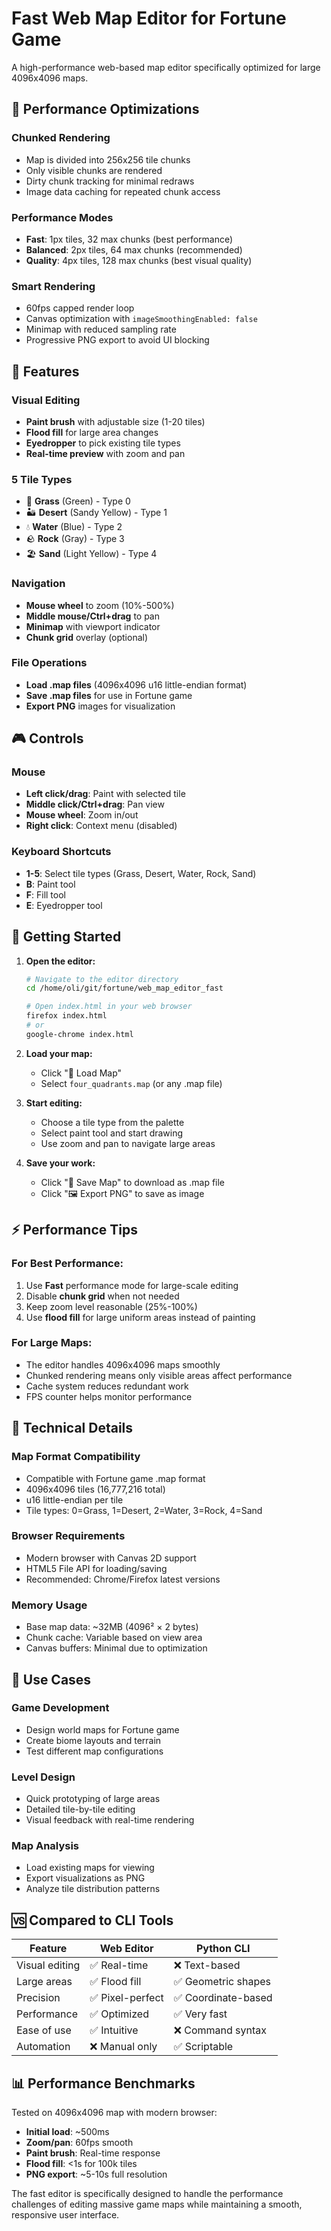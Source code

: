 # Fast Web Map Editor for Fortune Game

A high-performance web-based map editor specifically optimized for large 4096x4096 maps.

## 🚀 Performance Optimizations

### **Chunked Rendering**
- Map is divided into 256x256 tile chunks
- Only visible chunks are rendered
- Dirty chunk tracking for minimal redraws
- Image data caching for repeated chunk access

### **Performance Modes**
- **Fast**: 1px tiles, 32 max chunks (best performance)
- **Balanced**: 2px tiles, 64 max chunks (recommended)
- **Quality**: 4px tiles, 128 max chunks (best visual quality)

### **Smart Rendering**
- 60fps capped render loop
- Canvas optimization with `imageSmoothingEnabled: false`
- Minimap with reduced sampling rate
- Progressive PNG export to avoid UI blocking

## 🎨 Features

### **Visual Editing**
- **Paint brush** with adjustable size (1-20 tiles)
- **Flood fill** for large area changes
- **Eyedropper** to pick existing tile types
- **Real-time preview** with zoom and pan

### **5 Tile Types**
- 🌱 **Grass** (Green) - Type 0
- 🏜️ **Desert** (Sandy Yellow) - Type 1  
- 💧 **Water** (Blue) - Type 2
- 🪨 **Rock** (Gray) - Type 3
- 🏖️ **Sand** (Light Yellow) - Type 4

### **Navigation**
- **Mouse wheel** to zoom (10%-500%)
- **Middle mouse/Ctrl+drag** to pan
- **Minimap** with viewport indicator
- **Chunk grid** overlay (optional)

### **File Operations**
- **Load .map files** (4096x4096 u16 little-endian format)
- **Save .map files** for use in Fortune game
- **Export PNG** images for visualization

## 🎮 Controls

### **Mouse**
- **Left click/drag**: Paint with selected tile
- **Middle click/Ctrl+drag**: Pan view
- **Mouse wheel**: Zoom in/out
- **Right click**: Context menu (disabled)

### **Keyboard Shortcuts**
- **1-5**: Select tile types (Grass, Desert, Water, Rock, Sand)
- **B**: Paint tool
- **F**: Fill tool
- **E**: Eyedropper tool

## 🚀 Getting Started

1. **Open the editor:**
   ```bash
   # Navigate to the editor directory
   cd /home/oli/git/fortune/web_map_editor_fast
   
   # Open index.html in your web browser
   firefox index.html
   # or
   google-chrome index.html
   ```

2. **Load your map:**
   - Click "📁 Load Map"
   - Select `four_quadrants.map` (or any .map file)

3. **Start editing:**
   - Choose a tile type from the palette
   - Select paint tool and start drawing
   - Use zoom and pan to navigate large areas

4. **Save your work:**
   - Click "💾 Save Map" to download as .map file
   - Click "🖼️ Export PNG" to save as image

## ⚡ Performance Tips

### **For Best Performance:**
1. Use **Fast** performance mode for large-scale editing
2. Disable **chunk grid** when not needed
3. Keep zoom level reasonable (25%-100%)
4. Use **flood fill** for large uniform areas instead of painting

### **For Large Maps:**
- The editor handles 4096x4096 maps smoothly
- Chunked rendering means only visible areas affect performance
- Cache system reduces redundant work
- FPS counter helps monitor performance

## 🔧 Technical Details

### **Map Format Compatibility**
- Compatible with Fortune game .map format
- 4096x4096 tiles (16,777,216 total)
- u16 little-endian per tile
- Tile types: 0=Grass, 1=Desert, 2=Water, 3=Rock, 4=Sand

### **Browser Requirements**
- Modern browser with Canvas 2D support
- HTML5 File API for loading/saving
- Recommended: Chrome/Firefox latest versions

### **Memory Usage**
- Base map data: ~32MB (4096² × 2 bytes)
- Chunk cache: Variable based on view area
- Canvas buffers: Minimal due to optimization

## 🎯 Use Cases

### **Game Development**
- Design world maps for Fortune game
- Create biome layouts and terrain
- Test different map configurations

### **Level Design**
- Quick prototyping of large areas
- Detailed tile-by-tile editing
- Visual feedback with real-time rendering

### **Map Analysis**
- Load existing maps for viewing
- Export visualizations as PNG
- Analyze tile distribution patterns

## 🆚 Compared to CLI Tools

| Feature | Web Editor | Python CLI |
|---------|------------|------------|
| Visual editing | ✅ Real-time | ❌ Text-based |
| Large areas | ✅ Flood fill | ✅ Geometric shapes |
| Precision | ✅ Pixel-perfect | ✅ Coordinate-based |
| Performance | ✅ Optimized | ✅ Very fast |
| Ease of use | ✅ Intuitive | ❌ Command syntax |
| Automation | ❌ Manual only | ✅ Scriptable |

## 📊 Performance Benchmarks

Tested on 4096x4096 map with modern browser:

- **Initial load**: ~500ms
- **Zoom/pan**: 60fps smooth
- **Paint brush**: Real-time response
- **Flood fill**: <1s for 100k tiles
- **PNG export**: ~5-10s full resolution

The fast editor is specifically designed to handle the performance challenges of editing massive game maps while maintaining a smooth, responsive user interface.
